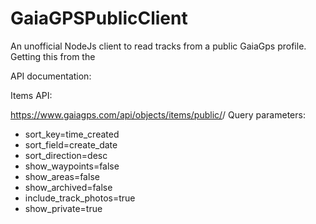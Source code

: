 # GaiaGPSPublicClient
An unofficial NodeJs client to read tracks from a public GaiaGps profile. Getting this from the 


API documentation:


Items API:

https://www.gaiagps.com/api/objects/items/public/<profile-id>/
Query parameters:
- sort_key=time_created
- sort_field=create_date
- sort_direction=desc
- show_waypoints=false
- show_areas=false
- show_archived=false
- include_track_photos=true
- show_private=true


